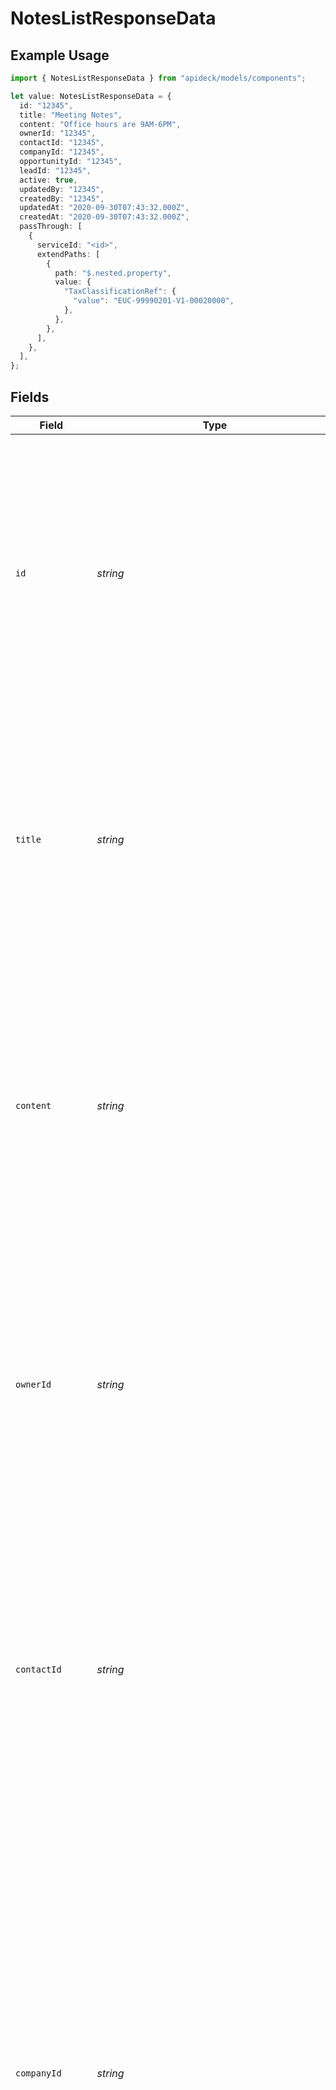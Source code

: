 # NotesListResponseData

## Example Usage

```typescript
import { NotesListResponseData } from "apideck/models/components";

let value: NotesListResponseData = {
  id: "12345",
  title: "Meeting Notes",
  content: "Office hours are 9AM-6PM",
  ownerId: "12345",
  contactId: "12345",
  companyId: "12345",
  opportunityId: "12345",
  leadId: "12345",
  active: true,
  updatedBy: "12345",
  createdBy: "12345",
  updatedAt: "2020-09-30T07:43:32.000Z",
  createdAt: "2020-09-30T07:43:32.000Z",
  passThrough: [
    {
      serviceId: "<id>",
      extendPaths: [
        {
          path: "$.nested.property",
          value: {
            "TaxClassificationRef": {
              "value": "EUC-99990201-V1-00020000",
            },
          },
        },
      ],
    },
  ],
};
```

## Fields

| Field                                                                                                                                                                                                                                                                                                                                                                                                                                                                                                                                                                                              | Type                                                                                                                                                                                                                                                                                                                                                                                                                                                                                                                                                                                               | Required                                                                                                                                                                                                                                                                                                                                                                                                                                                                                                                                                                                           | Description                                                                                                                                                                                                                                                                                                                                                                                                                                                                                                                                                                                        | Example                                                                                                                                                                                                                                                                                                                                                                                                                                                                                                                                                                                            |
| -------------------------------------------------------------------------------------------------------------------------------------------------------------------------------------------------------------------------------------------------------------------------------------------------------------------------------------------------------------------------------------------------------------------------------------------------------------------------------------------------------------------------------------------------------------------------------------------------- | -------------------------------------------------------------------------------------------------------------------------------------------------------------------------------------------------------------------------------------------------------------------------------------------------------------------------------------------------------------------------------------------------------------------------------------------------------------------------------------------------------------------------------------------------------------------------------------------------- | -------------------------------------------------------------------------------------------------------------------------------------------------------------------------------------------------------------------------------------------------------------------------------------------------------------------------------------------------------------------------------------------------------------------------------------------------------------------------------------------------------------------------------------------------------------------------------------------------- | -------------------------------------------------------------------------------------------------------------------------------------------------------------------------------------------------------------------------------------------------------------------------------------------------------------------------------------------------------------------------------------------------------------------------------------------------------------------------------------------------------------------------------------------------------------------------------------------------- | -------------------------------------------------------------------------------------------------------------------------------------------------------------------------------------------------------------------------------------------------------------------------------------------------------------------------------------------------------------------------------------------------------------------------------------------------------------------------------------------------------------------------------------------------------------------------------------------------- |
| `id`                                                                                                                                                                                                                                                                                                                                                                                                                                                                                                                                                                                               | *string*                                                                                                                                                                                                                                                                                                                                                                                                                                                                                                                                                                                           | :heavy_minus_sign:                                                                                                                                                                                                                                                                                                                                                                                                                                                                                                                                                                                 | The unique identifier of the note. This ID is crucial for locating the specific note within the CRM system that you wish to update. It must be a valid, pre-existing identifier, as the operation will fail if the note does not exist. Typically, this ID is generated by the system when the note is created and is immutable.                                                                                                                                                                                                                                                                   | 12345                                                                                                                                                                                                                                                                                                                                                                                                                                                                                                                                                                                              |
| `title`                                                                                                                                                                                                                                                                                                                                                                                                                                                                                                                                                                                            | *string*                                                                                                                                                                                                                                                                                                                                                                                                                                                                                                                                                                                           | :heavy_minus_sign:                                                                                                                                                                                                                                                                                                                                                                                                                                                                                                                                                                                 | The title of the note. This serves as a brief summary or headline for the note's content, helping users quickly identify the note's subject matter. While not required, providing a clear and descriptive title can enhance searchability and organization within the CRM.                                                                                                                                                                                                                                                                                                                         | Meeting Notes                                                                                                                                                                                                                                                                                                                                                                                                                                                                                                                                                                                      |
| `content`                                                                                                                                                                                                                                                                                                                                                                                                                                                                                                                                                                                          | *string*                                                                                                                                                                                                                                                                                                                                                                                                                                                                                                                                                                                           | :heavy_minus_sign:                                                                                                                                                                                                                                                                                                                                                                                                                                                                                                                                                                                 | The content of the note. This field contains the main body of text for the note, where detailed information is recorded. It supports rich text formatting, allowing for a structured and readable presentation of information. Updating this field is essential when the note's details need to be revised or expanded.                                                                                                                                                                                                                                                                            | Office hours are 9AM-6PM                                                                                                                                                                                                                                                                                                                                                                                                                                                                                                                                                                           |
| `ownerId`                                                                                                                                                                                                                                                                                                                                                                                                                                                                                                                                                                                          | *string*                                                                                                                                                                                                                                                                                                                                                                                                                                                                                                                                                                                           | :heavy_minus_sign:                                                                                                                                                                                                                                                                                                                                                                                                                                                                                                                                                                                 | The user that owns the note. This identifier links the note to a specific user within the CRM, typically the person responsible for the note's content. It is important for tracking accountability and managing access permissions. The owner ID should correspond to a valid user ID in the system.                                                                                                                                                                                                                                                                                              | 12345                                                                                                                                                                                                                                                                                                                                                                                                                                                                                                                                                                                              |
| `contactId`                                                                                                                                                                                                                                                                                                                                                                                                                                                                                                                                                                                        | *string*                                                                                                                                                                                                                                                                                                                                                                                                                                                                                                                                                                                           | :heavy_minus_sign:                                                                                                                                                                                                                                                                                                                                                                                                                                                                                                                                                                                 | The contact that is related to the note. This field associates the note with a specific contact in the CRM, providing context and relevance to the note's content. It is particularly useful for notes that document interactions or information pertinent to a particular contact. Ensure this ID matches an existing contact ID in the CRM.                                                                                                                                                                                                                                                      | 12345                                                                                                                                                                                                                                                                                                                                                                                                                                                                                                                                                                                              |
| `companyId`                                                                                                                                                                                                                                                                                                                                                                                                                                                                                                                                                                                        | *string*                                                                                                                                                                                                                                                                                                                                                                                                                                                                                                                                                                                           | :heavy_minus_sign:                                                                                                                                                                                                                                                                                                                                                                                                                                                                                                                                                                                 | This field represents the unique identifier of the company associated with the note. It is used to link the note to a specific company within the CRM system, providing context and relevance to the note's content. While not mandatory, including this ID ensures that the note is correctly categorized under the appropriate company, facilitating better organization and retrieval of notes related to company activities. This is particularly useful in scenarios where notes are used to track interactions or updates related to specific companies.                                     | 12345                                                                                                                                                                                                                                                                                                                                                                                                                                                                                                                                                                                              |
| `opportunityId`                                                                                                                                                                                                                                                                                                                                                                                                                                                                                                                                                                                    | *string*                                                                                                                                                                                                                                                                                                                                                                                                                                                                                                                                                                                           | :heavy_minus_sign:                                                                                                                                                                                                                                                                                                                                                                                                                                                                                                                                                                                 | This property holds the unique identifier for the opportunity linked to the note. It serves to associate the note with a particular sales opportunity within the CRM, thereby enhancing the note's relevance and context. Although optional, providing this ID helps in tracking the progress and updates related to specific opportunities, making it easier for sales teams to access all pertinent information in one place. This is especially beneficial in managing sales pipelines and ensuring that all notes are aligned with ongoing opportunities.                                      | 12345                                                                                                                                                                                                                                                                                                                                                                                                                                                                                                                                                                                              |
| `leadId`                                                                                                                                                                                                                                                                                                                                                                                                                                                                                                                                                                                           | *string*                                                                                                                                                                                                                                                                                                                                                                                                                                                                                                                                                                                           | :heavy_minus_sign:                                                                                                                                                                                                                                                                                                                                                                                                                                                                                                                                                                                 | This attribute specifies the unique identifier for the lead associated with the note. It is used to connect the note to a particular lead in the CRM, adding context and specificity to the note's content. While not required, including this ID can significantly aid in organizing notes by lead, which is crucial for tracking interactions and follow-ups with potential clients. This is particularly important in lead management processes where maintaining detailed records of communications and updates is essential for conversion efforts.                                           | 12345                                                                                                                                                                                                                                                                                                                                                                                                                                                                                                                                                                                              |
| `active`                                                                                                                                                                                                                                                                                                                                                                                                                                                                                                                                                                                           | *boolean*                                                                                                                                                                                                                                                                                                                                                                                                                                                                                                                                                                                          | :heavy_minus_sign:                                                                                                                                                                                                                                                                                                                                                                                                                                                                                                                                                                                 | This boolean field indicates whether the note is currently active. An active note is one that is considered relevant and up-to-date, whereas an inactive note might be archived or no longer applicable. This property is useful for filtering notes based on their current status, allowing users to focus on notes that are pertinent to ongoing activities or discussions. It is particularly valuable in maintaining an organized and efficient note management system within the CRM.                                                                                                         | true                                                                                                                                                                                                                                                                                                                                                                                                                                                                                                                                                                                               |
| `customMappings`                                                                                                                                                                                                                                                                                                                                                                                                                                                                                                                                                                                   | [components.NotesListResponseCustomMappings](../../models/components/noteslistresponsecustommappings.md)                                                                                                                                                                                                                                                                                                                                                                                                                                                                                           | :heavy_minus_sign:                                                                                                                                                                                                                                                                                                                                                                                                                                                                                                                                                                                 | This object contains any custom mappings that have been configured for the note resource. Custom mappings allow for additional, user-defined fields to be associated with the note, providing flexibility to adapt the CRM to specific business needs. This property is included when such mappings are present, enabling users to extend the standard note functionality with custom attributes that can capture unique business data. This is particularly useful in scenarios where standard fields do not fully capture the required information, allowing for a more tailored CRM experience. |                                                                                                                                                                                                                                                                                                                                                                                                                                                                                                                                                                                                    |
| `updatedBy`                                                                                                                                                                                                                                                                                                                                                                                                                                                                                                                                                                                        | *string*                                                                                                                                                                                                                                                                                                                                                                                                                                                                                                                                                                                           | :heavy_minus_sign:                                                                                                                                                                                                                                                                                                                                                                                                                                                                                                                                                                                 | The identifier of the user who last modified the note. This field is crucial for tracking changes and maintaining an audit trail within the CRM system. It helps in identifying who made the last update, which is essential for accountability and historical reference. Typically, this would be a user ID or username that corresponds to a valid user in the system.                                                                                                                                                                                                                           | 12345                                                                                                                                                                                                                                                                                                                                                                                                                                                                                                                                                                                              |
| `createdBy`                                                                                                                                                                                                                                                                                                                                                                                                                                                                                                                                                                                        | *string*                                                                                                                                                                                                                                                                                                                                                                                                                                                                                                                                                                                           | :heavy_minus_sign:                                                                                                                                                                                                                                                                                                                                                                                                                                                                                                                                                                                 | The identifier of the user who originally created the note. This information is important for understanding the origin of the note and for maintaining a complete historical record. It allows users to trace back to the creator for any clarifications or context regarding the note's initial content. This should be a valid user ID or username within the CRM system.                                                                                                                                                                                                                        | 12345                                                                                                                                                                                                                                                                                                                                                                                                                                                                                                                                                                                              |
| `updatedAt`                                                                                                                                                                                                                                                                                                                                                                                                                                                                                                                                                                                        | *string*                                                                                                                                                                                                                                                                                                                                                                                                                                                                                                                                                                                           | :heavy_minus_sign:                                                                                                                                                                                                                                                                                                                                                                                                                                                                                                                                                                                 | The timestamp indicating when the note was last updated. This field is formatted in ISO 8601 and is vital for tracking the recency of changes. It helps users understand how current the note's information is and can be used to resolve conflicts in concurrent updates. This timestamp should reflect the exact time of the last modification in UTC.                                                                                                                                                                                                                                           | 2020-09-30T07:43:32.000Z                                                                                                                                                                                                                                                                                                                                                                                                                                                                                                                                                                           |
| `createdAt`                                                                                                                                                                                                                                                                                                                                                                                                                                                                                                                                                                                        | *string*                                                                                                                                                                                                                                                                                                                                                                                                                                                                                                                                                                                           | :heavy_minus_sign:                                                                                                                                                                                                                                                                                                                                                                                                                                                                                                                                                                                 | The timestamp indicating when the note was originally created. This field, formatted in ISO 8601, provides a historical reference point for the note's existence. It is useful for chronological sorting and understanding the timeline of interactions related to the note. This timestamp should accurately reflect the creation time in UTC.                                                                                                                                                                                                                                                    | 2020-09-30T07:43:32.000Z                                                                                                                                                                                                                                                                                                                                                                                                                                                                                                                                                                           |
| `passThrough`                                                                                                                                                                                                                                                                                                                                                                                                                                                                                                                                                                                      | [components.NotesListResponsePassThrough](../../models/components/noteslistresponsepassthrough.md)[]                                                                                                                                                                                                                                                                                                                                                                                                                                                                                               | :heavy_minus_sign:                                                                                                                                                                                                                                                                                                                                                                                                                                                                                                                                                                                 | An array that allows the inclusion of service-specific custom data or structured modifications when updating the note. This property is particularly useful for integrations that require additional metadata or configuration settings that are not covered by standard fields. It enables flexibility and extensibility in handling diverse CRM requirements. Each element in the array should conform to the expected structure defined by the target service.                                                                                                                                  |                                                                                                                                                                                                                                                                                                                                                                                                                                                                                                                                                                                                    |